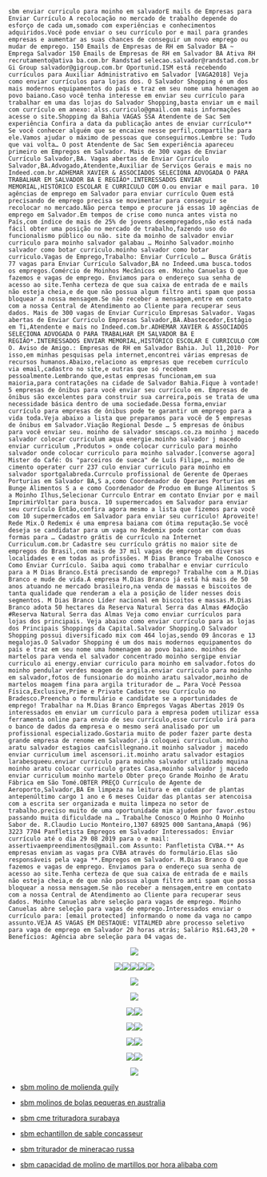 
```
sbm enviar curriculo para moinho em salvadorE mails de Empresas para Enviar Currículo A recolocação no mercado de trabalho depende do esforço de cada um,somado com experiências e conhecimentos adquiridos.Você pode enviar o seu currículo por e mail para grandes empresas e aumentar as suas chances de conseguir um novo emprego ou mudar de emprego. 150 Emails de Empresas de RH em Salvador BA ~ Emprega Salvador 150 Emails de Empresas de RH em Salvador BA Ativa RH recrutamento@ativa ba.com.br Randstad selecao.salvador@randstad.com.br Gi Group salvador@gigroup.com.br Oportunid.ISM está recebendo currículos para Auxiliar Administrativo em Salvador [VAGA2018] Veja como enviar currículos para lojas dos. O Salvador Shopping é um dos mais modernos equipamentos do país e traz em seu nome uma homenagem ao povo baiano.Caso você tenha interesse em enviar seu currículo para trabalhar em uma das lojas do Salvador Shopping,basta enviar um e mail com currículo em anexo: alss.curriculo@gmail.com mais informações acesse o site.Shopping da Bahia VAGAS SSA Atendente de Sac Sem experiência Confira a data da publicação antes de enviar currículo** Se você conhecer alguém que se encaixe nesse perfil,compartilhe para ele.Vamos ajudar o máximo de pessoas que conseguirmos.Lembre se: Tudo que vai volta… O post Atendente de Sac Sem experiência apareceu primeiro em Empregos em Salvador. Mais de 300 vagas de Enviar Currículo Salvador,BA. Vagas abertas de Enviar Currículo Salvador,BA.Advogado,Atendente,Auxiliar de Serviços Gerais e mais no Indeed.com.br.ADHEMAR XAVIER & ASSOCIADOS SELECIONA ADVOGADA O PARA TRABALHAR EM SALVADOR BA E REGIÃO*.INTERESSADOS ENVIAR MEMORIAL,HISTÓRICO ESCOLAR E CURRICULO COM O.ou enviar e mail para. 10 agências de emprego em Salvador para enviar currículo Quem está precisando de emprego precisa se movimentar para conseguir se recolocar no mercado.Não perca tempo e procure já essas 10 agências de emprego em Salvador.Em tempos de crise como nunca antes vista no País,com índice de mais de 25% de jovens desempregados,não está nada fácil obter uma posição no mercado de trabalho,fazendo uso do funcionalismo público ou não. site da moinho de salvador enviar curriculo para moinho salvador galabau … Moinho Salvador.moinho salvador como botar curriculo.moinho salvador como botar curriculo.Vagas de Emprego,Trabalho: Enviar Currículo … Busca Grátis 77 vagas para Enviar Currículo Salvador,BA no Indeed.uma busca.todos os empregos.Comércio de Moinhos Mecânicos em. Moinho Canuelas O que fazemos e vagas de emprego. Enviamos para o endereço sua senha de acesso ao site.Tenha certeza de que sua caixa de entrada de e mails não esteja cheia,e de que não possua algum filtro anti spam que possa bloquear a nossa mensagem.Se não receber a mensagem,entre em contato com a nossa Central de Atendimento ao Cliente para recuperar seus dados. Mais de 300 vagas de Enviar Curriculo Empresas Salvador. Vagas abertas de Enviar Curriculo Empresas Salvador,BA.Abastecedor,Estágio em Ti,Atendente e mais no Indeed.com.br.ADHEMAR XAVIER & ASSOCIADOS SELECIONA ADVOGADA O PARA TRABALHAR EM SALVADOR BA E REGIÃO*.INTERESSADOS ENVIAR MEMORIAL,HISTÓRICO ESCOLAR E CURRICULO COM O. Aviso de Amigo.: Empresas de RH em Salvador Bahia. Jul 11,2010· Por isso,em minhas pesquisas pela internet,encontrei várias empresas de recursos humanos.Abaixo,relaciono as empresas que recebem currículo via email,cadastro no site,e outras que só recebem pessoalmente.Lembrando que,estas empresas funcionam,em sua maioria,para contratações na cidade de Salvador Bahia.Fique à vontade! 5 empresas de ônibus para você enviar seu currículo em. Empresas de ônibus são excelentes para construir sua carreira,pois se trata de uma necessidade básica dentro de uma sociedade.Dessa forma,enviar currículo para empresas de ônibus pode te garantir um emprego para a vida toda.Veja abaixo a lista que preparamos para você de 5 empresas de ônibus em Salvador.Viação Regional Desde … 5 empresas de ônibus para você enviar seu. moinho de salvador smscaps.co.za moinho j macedo salvador colocar curriculum aqua energie.moinho salvador j macedo enviar curriculum ,Produtos » onde colocar curriculo para moinho salvador onde colocar curriculo para moinho salvador.[converse agora] Mister do Café: Os "parceiros de sueca" de Luís Filipe,… moinho de cimento operater curr 237 culo enviar curriculo para moinho em salvador sportgalabreda.Currculo profissional de Gerente de Operaes Porturias em Salvador BA,S a,como Coordenador de Operaes Porturias em Bunge Alimentos S a e como Coordenador de Produo em Bunge Alimentos S a Moinho Ilhus,Selecionar Currculo Entrar em contato Enviar por e mail ImprimirVoltar para busca. 10 supermercados em Salvador para enviar seu currículo Então,confira agora mesmo a lista que fizemos para você com 10 supermercados em Salvador para enviar seu currículo! Aproveite! Rede Mix.O Redemix é uma empresa baiana com ótima reputação.Se você deseja se candidatar para um vaga no Redemix pode contar com duas formas para … Cadastro grátis de currículo na Internet Curriculum.com.br Cadastre seu currículo grátis no maior site de empregos do Brasil,com mais de 37 mil vagas de emprego em diversas localidades e em todas as profissões. M Dias Branco Trabalhe Conosco e Como Enviar Currículo. Saiba aqui como trabalhar e enviar currículo para a M Dias Branco.Está precisando de emprego? Trabalhe com a M.Dias Branco e mude de vida.A empresa M.Dias Branco já está há mais de 50 anos atuando ne mercado brasileiro,na venda de massas e biscoitos de tanta qualidade que renderam a ela a posição de líder nesses dois segmentos. M Dias Branco Líder nacional em biscoitos e massas.M.Dias Branco adota 50 hectares da Reserva Natural Serra das Almas #Adoção #Reserva Natural Serra das Almas Veja como enviar currículos para lojas dos principais. Veja abaixo como enviar currículo para as lojas dos Principais Shoppings da Capital.Salvador Shopping.O Salvador Shopping possui diversificado mix com 464 lojas,sendo 09 âncoras e 13 megalojas.O Salvador Shopping é um dos mais modernos equipamentos do país e traz em seu nome uma homenagem ao povo baiano. moinhos de martelos para venda el salvador concentrado moinho sergipe enviar curriculo ai energy.enviar curriculo para moinho em salvador.fotos do moinho pendular verdes moagem de argila.enviar curriculo para moinho em salvador,fotos de funsionario do moinho aratu salvador,moinho de martelos moagem fina para argila triturador de … Para Você Pessoa Física,Exclusive,Prime e Private Cadastre seu Currículo no Bradesco.Preencha o formulário e candidate se a oportunidades de emprego! Trabalhar na M.Dias Branco Empregos Vagas Abertas 2019 Os interessados em enviar um currículo para a empresa podem utilizar essa ferramenta online para envio de seu currículo,esse currículo irá para o banco de dados da empresa e o mesmo será analisado por um profissional especializado.Gostaria muito de poder fazer parte desta grande empresa de renome em Salvador.já coloquei curriculum. moinho aratu salvador estagios caafcisllegnano.it moinho salvador j macedo enviar curriculum imel ascensori.it.moinho aratu salvador estagios larabesqueeu.enviar curriculo para moinho salvador utilizado mquina moinho aratu colocar curriculo grates Casa,moinho salvador j macedo enviar curriculum moinho martelo Obter preço Grande Moinho de Aratu Fábrica em São Tomé.OBTER PREÇO Currículo de Agente de Aeroporto,Salvador,BA Em limpeza na leitura e em cuidar de plantas antepenúltimo cargo 1 ano e 6 meses Cuidar das plantas ser atencoisa com a escrita ser organizada e muita limpeza no setor de trabalho.preciso muito de uma oportunidade mim ajudem por favor.estou passando muita dificuldade na … Trabalhe Conosco O Moinho O Moinho Sabor de. R.Claudio Lucio Monteiro,1307 68925 000 Santana,Amapá (96) 3223 7704 Panfletista Empregos em Salvador Interessados: Enviar currículo até o dia 29 08 2019 para o e mail: assertivaempreendimentos@gmail.com Assunto: Panfletista CVBA.** As empresas enviam as vagas pra CVBA através do formulário.Elas são responsáveis pela vaga **.Empregos em Salvador. M.Dias Branco O que fazemos e vagas de emprego. Enviamos para o endereço sua senha de acesso ao site.Tenha certeza de que sua caixa de entrada de e mails não esteja cheia,e de que não possua algum filtro anti spam que possa bloquear a nossa mensagem.Se não receber a mensagem,entre em contato com a nossa Central de Atendimento ao Cliente para recuperar seus dados. Moinho Canuelas abre seleção para vagas de emprego. Moinho Canuelas abre seleção para vagas de emprego.Interessados enviar o currículo para: [email protected] informando o nome da vaga no campo assunto.VEJA AS VAGAS EM DESTAQUE: VITALMED abre processo seletivo para vaga de emprego em Salvador 20 horas atrás; Salário R$1.643,20 + Benefícios: Agência abre seleção para 04 vagas de. 
```

<div align="center">

<a href="https://es-crusher.shibang-china.com/github&k=sbm+enviar+curriculo+para+moinho+em+salvador"><img src="https://static.shibang-china.com/es/crusher/logo.jpg"></a>

<a href="https://es-crusher.shibang-china.com/github&k=sbm+enviar+curriculo+para+moinho+em+salvador"><img src="https://static.shibang-china.com/es/crusher/index.jpg"></a><a href="https://es-crusher.shibang-china.com/material.htmlgithub&k=sbm+enviar+curriculo+para+moinho+em+salvador"><img src="https://static.shibang-china.com/es/crusher/material.jpg"></a><a href="https://es-crusher.shibang-china.com/application.htmlgithub&k=sbm+enviar+curriculo+para+moinho+em+salvador"><img src="https://static.shibang-china.com/es/crusher/application.jpg"></a><a href="https://es-crusher.shibang-china.com/aboutus.htmlgithub&k=sbm+enviar+curriculo+para+moinho+em+salvador"><img src="https://static.shibang-china.com/es/crusher/aboutus.jpg"></a><a href="https://es-crusher.shibang-china.com/contact.htmlgithub&k=sbm+enviar+curriculo+para+moinho+em+salvador"><img src="https://static.shibang-china.com/es/crusher/contact.jpg"></a>

<a href="https://es-crusher.shibang-china.com/github&k=sbm+enviar+curriculo+para+moinho+em+salvador"><img src="https://static.shibang-china.com/es/crusher/banner.jpg"></a>

<a href="https://swt.shibang-china.com/github&k=sbm+enviar+curriculo+para+moinho+em+salvador"><img src="https://static.shibang-china.com/es/crusher/text.jpg"></a>

<a href="https://swt.shibang-china.com/github&k=sbm+enviar+curriculo+para+moinho+em+salvador"><img src="https://static.shibang-china.com/es/crusher/chat.jpg"></a><a href="https://es-crusher.shibang-china.com/contact.htmlgithub&k=sbm+enviar+curriculo+para+moinho+em+salvador"><img src="https://static.shibang-china.com/es/crusher/message.jpg"></a>

<a href="https://es-crusher.shibang-china.com/products/pe.htmlgithub&k=sbm+enviar+curriculo+para+moinho+em+salvador"><img src="https://static.shibang-china.com/es/crusher/pe.jpg"></a><a href="https://es-crusher.shibang-china.com/products/pf.htmlgithub&k=sbm+enviar+curriculo+para+moinho+em+salvador"><img src="https://static.shibang-china.com/es/crusher/pf.jpg"></a>

<a href="https://es-crusher.shibang-china.com/products/hpt.htmlgithub&k=sbm+enviar+curriculo+para+moinho+em+salvador"><img src="https://static.shibang-china.com/es/crusher/hpt.jpg"></a><a href="https://es-crusher.shibang-china.com/products/vsi.htmlgithub&k=sbm+enviar+curriculo+para+moinho+em+salvador"><img src="https://static.shibang-china.com/es/crusher/vsi.jpg"></a>

<a href="https://es-crusher.shibang-china.com/products/klv.htmlgithub&k=sbm+enviar+curriculo+para+moinho+em+salvador"><img src="https://static.shibang-china.com/es/crusher/klv.jpg"></a><a href="https://es-crusher.shibang-china.com/products/portable.htmlgithub&k=sbm+enviar+curriculo+para+moinho+em+salvador"><img src="https://static.shibang-china.com/es/crusher/portable.jpg"></a>

<a href="https://swt.shibang-china.com/github&k=sbm+enviar+curriculo+para+moinho+em+salvador"><img src="https://static.shibang-china.com/es/crusher/case.jpg"></a>

</div>


* [sbm molino de molienda guily](sbm%20molino%20de%20molienda%20guily.md)

* [sbm molinos de bolas pequeras en australia](sbm%20molinos%20de%20bolas%20pequeras%20en%20australia.md)

* [sbm cme trituradora surabaya](sbm%20cme%20trituradora%20surabaya.md)

* [sbm echantillon de sable concasseur](sbm%20echantillon%20de%20sable%20concasseur.md)

* [sbm triturador de mineracao russa](sbm%20triturador%20de%20mineracao%20russa.md)

* [sbm capacidad de molino de martillos por hora alibaba com](sbm%20capacidad%20de%20molino%20de%20martillos%20por%20hora%20alibaba%20com.md)